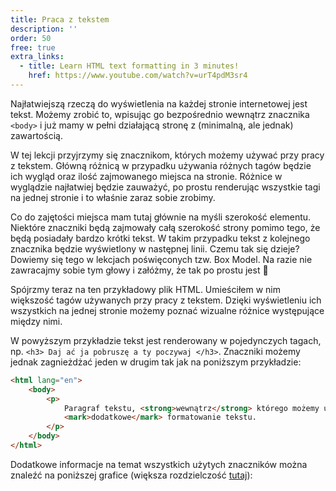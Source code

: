 ```yaml
---
title: Praca z tekstem
description: ''
order: 50
free: true
extra_links:
  - title: Learn HTML text formatting in 3 minutes!
    href: https://www.youtube.com/watch?v=urT4pdM3sr4
---
```


<script>
	import Codepen from "$lib/components/ui/Codepen.svelte";
</script>

Najłatwiejszą rzeczą do wyświetlenia na każdej stronie internetowej jest tekst. Możemy zrobić to, wpisując go bezpośrednio wewnątrz znacznika `<body>` i już mamy w pełni działającą stronę z (minimalną, ale jednak) zawartością.

W tej lekcji przyjrzymy się znacznikom, których możemy używać przy pracy z tekstem. Główną różnicą w przypadku używania różnych tagów będzie ich wygląd oraz ilość zajmowanego miejsca na stronie. Różnice w wyglądzie najłatwiej będzie zauważyć, po prostu renderując wszystkie tagi na jednej stronie i to właśnie zaraz sobie zrobimy.

Co do zajętości miejsca mam tutaj głównie na myśli szerokość elementu. Niektóre znaczniki będą zajmowały całą szerokość strony pomimo tego, że będą posiadały bardzo krótki tekst. W takim przypadku tekst z kolejnego znacznika będzie wyświetlony w następnej linii. Czemu tak się dzieje? Dowiemy się tego w lekcjach poświęconych tzw. Box Model. Na razie nie zawracajmy sobie tym głowy i załóżmy, że tak po prostu jest 🙂

Spójrzmy teraz na ten przykładowy plik HTML. Umieściłem w nim większość tagów używanych przy pracy z tekstem. Dzięki wyświetleniu ich wszystkich na jednej stronie możemy poznać wizualne różnice występujące między nimi.

<Codepen id="yLGqxEe" />

W powyższym przykładzie tekst jest renderowany w pojedynczych tagach, np. `<h3> Daj ać ja pobruszę a ty poczywaj </h3>`. Znaczniki możemy jednak zagnieżdżać jeden w drugim tak jak na poniższym przykładzie:

```html
<html lang="en">
	<body>
		<p>
			Paragraf tekstu, <strong>wewnątrz</strong> którego możemy umieszczać
			<mark>dodatkowe</mark> formatowanie tekstu.
		</p>
	</body>
</html>
```

Dodatkowe informacje na temat wszystkich użytych znaczników można znaleźć na poniższej grafice (większa rozdzielczość [tutaj](/online/statyczna/img/podstawy-html/tekst.png)):

<img alt="" src="/online/statyczna/img/podstawy-html/tekst.png" />
